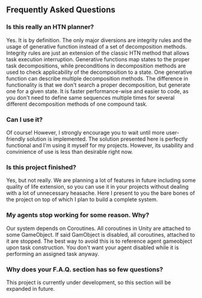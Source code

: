 ## Frequently Asked Questions

### Is this really an HTN planner?
Yes. It is by definition. The only major diversions are integrity rules and the usage of generative function instead of a set of decomposition methods. Integrity rules are just an extension of the classic HTN method that allows task execution interruption. Generative functions map states to the proper task decompositions, while preconditions in decomposition methods are used to check applicability of the decomposition to a state. One generative function can describe multiple decomposition methods. The difference in functionality is that we don't search a proper decomposition, but generate one for a given state. It is faster performance-wise and easier to code, as you don't need to define same sequences multiple times for several different decomposition methods of one compound task.

### Can I use it?
Of course! However, I strongly encourage you to wait until more user-friendly solution is implemented. The solution presented here is perfectly functional and I'm using it myself for my projects.
However, its usability and convinience of use is less than desirable right now.

### Is this project finished?
Yes, but not really. We are planning a lot of features in future including some quality of life extension, so you can use it in your projects without dealing with a lot of unnecessary heasache. Here I present to you the bare bones of the project on top of which I plan to build a complete system.

### My agents stop working for some reason. Why?
Our system depends on Coroutines. All coroutines in Unity are attached to some GameObject. 
If said GamObject is disabled, all coroutines, attached to it are stopped. The best way to avoid this is to reference agent gameobject upon task construction. 
You don't want your agent disabled while it is performing an assigned task anyway.

### Why does your F.A.Q. section has so few questions?
This project is currently under development, so this section will be expanded in future.
